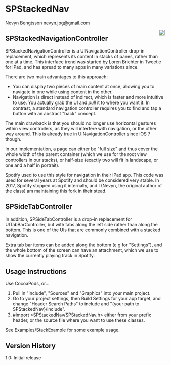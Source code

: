 SPStackedNav
============
Nevyn Bengtsson <nevyn.jpg@gmail.com>

<img src="http://f.cl.ly/items/2H2p0b1H3A2K3T0E040u/mzl.lmmfkkux.480x480-75.jpg" style="float:right; margin-left:1em; border: 1px solid gray" />

SPStackedNavigationController
-----------------------------

SPStackedNavigationController is a UINavigationController drop-in replacement, which represents its content in stacks of panes, rather than one at a time. This interface trend was started by Loren Brichter in Tweetie for iPad, and has spread to many apps in many variations since.

There are two main advantages to this approach:

* You can display two pieces of main content at once, allowing you to navigate in one while using content in the other.
* Navigation is direct instead of indirect, which is faster and more intuitive to use. You actually grab the UI and *pull* it to where you want it. In contrast, a standard navigation controller requires you to find and tap a button with an abstract "back" concept.

The main drawback is that you should no longer use horizontal gestures within view controllers, as they will interfere with navigation, or the other way around. This is already true in UINavigationController since iOS 7 though.

In our implementation, a page can either be "full size" and thus cover the whole width of the parent container (which we use for the root view controllers in our stacks), or half-size (exactly two will fit in landscape, or one and a half in portrait).

Spotify used to use this style for navigation in their iPad app. This code was used for several years at Spotify and should be considered very stable. In 2017, Spotify stopped using it internally, and I (Nevyn, the original author of the class) am maintaining this fork in their stead.

SPSideTabController
-------------------

In addition, SPSideTabController is a drop-in replacement for UITabBarController, but with tabs along the left side rather than along the bottom. This is one of the UIs that are commonly combined with a stacked navigation.

Extra tab bar items can be added along the bottom (e g for "Settings"), and the whole bottom of the screen can have an attachment, which we use to show the currently playing track in Spotify.

Usage Instructions
------------------

Use CocoaPods, or...

1. Pull in "include", "Sources" and "Graphics" into your main project.
2. Go to your project settings, then Build Settings for your app target, and change "Header Search Paths" to include and "{your path to SPStackedNav}/include".
3. #import <SPStackedNav/SPStackedNav.h> either from your prefix header, or the source file where you want to use these classes.

See Examples/StackExample for some example usage.

Version History
---------------

1.0: Initial release
